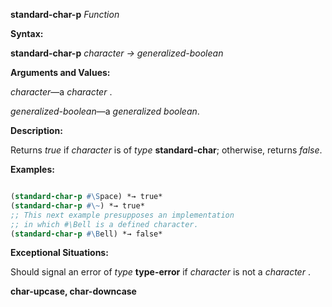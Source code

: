 **standard-char-p** *Function* 



**Syntax:** 



**standard-char-p** *character → generalized-boolean* 



**Arguments and Values:** 



*character*—a *character* . 



*generalized-boolean*—a *generalized boolean*. 



**Description:** 



Returns *true* if *character* is of *type* **standard-char**; otherwise, returns *false*. 



**Examples:**
```lisp

(standard-char-p #\Space) *→ true* 
(standard-char-p #\~) *→ true* 
;; This next example presupposes an implementation 
;; in which #\Bell is a defined character. 
(standard-char-p #\Bell) *→ false* 

```
**Exceptional Situations:** 



Should signal an error of *type* **type-error** if *character* is not a *character* . 







 



 



**char-upcase, char-downcase** 



